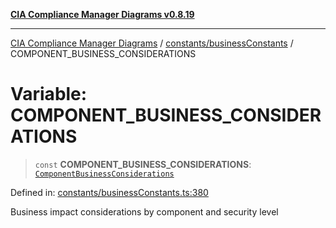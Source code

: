 [**CIA Compliance Manager Diagrams v0.8.19**](../../../README.md)

***

[CIA Compliance Manager Diagrams](../../../modules.md) / [constants/businessConstants](../README.md) / COMPONENT\_BUSINESS\_CONSIDERATIONS

# Variable: COMPONENT\_BUSINESS\_CONSIDERATIONS

> `const` **COMPONENT\_BUSINESS\_CONSIDERATIONS**: [`ComponentBusinessConsiderations`](../../../types/businessImpact/interfaces/ComponentBusinessConsiderations.md)

Defined in: [constants/businessConstants.ts:380](https://github.com/Hack23/cia-compliance-manager/blob/8a17389ebf0d2a027875b835eec814811b99abcc/src/constants/businessConstants.ts#L380)

Business impact considerations by component and security level
